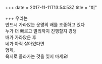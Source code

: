 +++
date = 2017-11-11T13:54:53Z
title = "미"

+++ 
우리는   
반드시 가라앉는 운명의 배를 조종하고 있다    
누가 더 빠르고 멀리까지 진행할지 경쟁   
배가 가라앉은 후   
네가 아직 살아있다면   
형제,   
육지로 올라가는 것을 잊지 마세요!